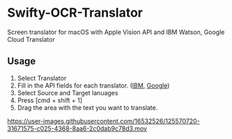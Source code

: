 # Swifty-OCR-Translator
Screen translator for macOS with Apple Vision API and IBM Watson, Google Cloud Translator

## Usage
1. Select Translator
2. Fill in the API fields for each translator. ([IBM](https://cloud.ibm.com/docs/language-translator?topic=language-translator-gettingstarted#prerequisites), [Google](https://cloud.google.com/translate/docs/setup))
3. Select Source and Target lanuages
4. Press [cmd + shift + 1] 
5. Drag the area with the text you want to translate.

https://user-images.githubusercontent.com/16532526/125570720-31671575-c025-4368-8aa6-2c0dab9c78d3.mov

